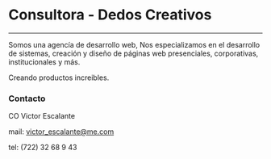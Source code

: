 # Consultora - Dedos Creativos 
----------
Somos una agencía de desarrollo web, Nos especializamos en el desarrollo de sistemas, creación y diseño de páginas web presenciales, corporativas, institucionales y más. 

Creando productos increibles. 

### Contacto


CO Victor Escalante

mail: victor_escalante@me.com

tel: (722) 32 68 9 43

